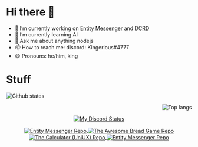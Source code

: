 ### <h1>Hi there 👋</h1>

- 🔭 I’m currently working on [Entity Messenger](https://entitymessenger.tk) and [DCRD](https://drcd-com-mdxwarriorxop.vercel.app/)
- 🌱 I’m currently learning AI
- 💬 Ask me about anything nodejs
- 📫 How to reach me: discord: Kingerious#4777
- 😄 Pronouns: he/him, king

### <h1>Stuff</h1>

<p align="left">
  <img src="https://github-readme-stats.vercel.app/api?username=MDxWARRIORxOP&count_private=true&show_icons=true&theme=apprentice" alt="Github states"> 
</p>

<p align="right">
  <img src="https://github-readme-stats.vercel.app/api/top-langs/?username=MDxWARRIORxOP&clude_repo=entityMessenger&layout=compact&theme=apprentice" alt="Top langs">
</p>

<p align="center">
  <a href="https://discord.com/users/787011713194524712">
    <img src="https://lanyard.cnrad.dev/api/787011713194524712" alt="My Discord Status" />
  </a>
</p>

<p align="center">
  <a href="https://github.com/MDxWARRIORxOP/EntityMessenger">
    <img align="center" src="https://github-readme-stats.vercel.app/api/pin?username=MDxWARRIORxOP&repo=EntityMessenger&theme=dark&show_owner=true" alt="Entity Messenger Repo"/>
  </a>
  <a href="https://github.com/MDxWARRIORxOP/Bread">
    <img align="center" src="https://github-readme-stats.vercel.app/api/pin?username=MDxWARRIORxOP&repo=Bread&theme=dark&show_owner=true" alt="The Awesome Bread Game Repo"/>
  </a>
  <a href="https://github.com/UFO-Studios/TheAlienDoctor.com">
    <img align="center" src="https://github-readme-stats.vercel.app/api/pin?username=UFO-Studios&repo=TheAlienDoctor.com&theme=dark&show_owner=true" alt="The Calculator (UniUX) Repo"/>
  </a>
  <a href="https://github.com/UFO-Studios/AlienBot-2.0">
    <img align="center" src="https://github-readme-stats.vercel.app/api/pin?username=UFO-Studios&repo=AlienBot-2.0&theme=dark&show_owner=true" alt="Entity Messenger Repo"/>
  </a>
</p>
